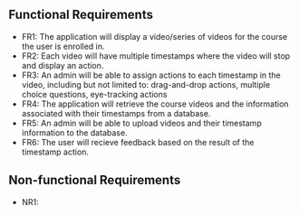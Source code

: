 ## Functional Requirements
- FR1: The application will display a video/series of videos for the course the user is enrolled in.  
- FR2: Each video will have multiple timestamps where the video will stop and display an action.
- FR3: An admin will be able to assign actions to each timestamp in the video, including but not limited to: 
  drag-and-drop actions, multiple choice questions, eye-tracking actions
- FR4: The application will retrieve the course videos and the information associated with their timestamps from a 
  database.
- FR5: An admin will be able to upload videos and their timestamp information to the database.
- FR6: The user will recieve feedback based on the result of the timestamp action.  

## Non-functional Requirements 
- NR1: 